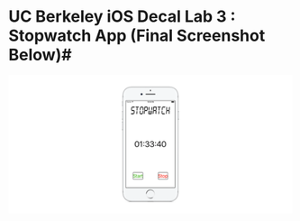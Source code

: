 # UC Berkeley iOS Decal Lab 3 : Stopwatch App (Final Screenshot Below)#
![alt text](/README-images/StopWatch.png)
